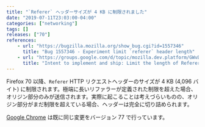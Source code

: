 ```yaml
---
title: "`Referer` ヘッダーサイズが 4 KB に制限されました"
date: "2019-07-11T23:03:00-04:00"
categories: ["networking"]
tags: []
releases: ["70"]
references:
    - url: "https://bugzilla.mozilla.org/show_bug.cgi?id=1557346"
      title: "Bug 1557346 - Experiment limit `referer` header length"
    - url: "https://groups.google.com/d/topic/mozilla.dev.platform/GWvDmAn8n3M/discussion"
      title: "Intent to implement and ship: Limit the length of Referer header to 4k"
---
```

Firefox 70 以降、`Referer` HTTP リクエストヘッダーのサイズが 4 KB (4,096 バイト) に制限されます。極端に長いリファラーが定義された制限を超えた場合、オリジン部分のみが送信されます。実際に起こることは考えづらいものの、オリジン部分がまだ制限を超えている場合、ヘッダーは完全に切り詰められます。

[Google Chrome](https://www.chromestatus.com/feature/5648956820291584) は既に同じ変更をバージョン 77 で行っています。
